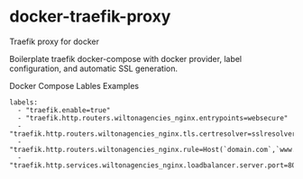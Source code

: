 # docker-traefik-proxy
Traefik proxy for docker

Boilerplate traefik docker-compose with docker provider, label configuration, and automatic SSL generation.

Docker Compose Lables Examples

    labels:
      - "traefik.enable=true"
      - "traefik.http.routers.wiltonagencies_nginx.entrypoints=websecure"
      - "traefik.http.routers.wiltonagencies_nginx.tls.certresolver=sslresolver"
      - "traefik.http.routers.wiltonagencies_nginx.rule=Host(`domain.com`,`www.domain.com`)"
      - "traefik.http.services.wiltonagencies_nginx.loadbalancer.server.port=80"
